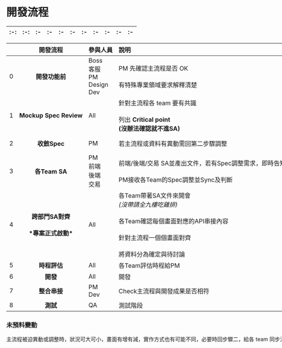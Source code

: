 <div style="width:3000px">

# 開發流程

|:-:|:-:|:- |:- |:- |:- |:- |:- |:- |:- |:- |
|:-:|:-:|:-:|:-:|:-:|:-:|:-:|:-:|:-:|:-:|:-:|

||開發流程|參與人員|說明|-|PM|前端|後端|交易室|QA|開發流程|
|:-:|:-:|:- |:- |:- |:- |:- |:- |:- |:- |:- |
|0|**開發功能前**|Boss<br>客服<br>PM<br>Design<br>Dev|PM 先確認主流程是否 OK<br><br>有特殊專業領域要求解釋清楚|-|確認主流程是否 OK|X|X|X|X|**開發功能前**|
|1|**Mockup Spec Review**|All| 針對主流程各 team 要有共識 <br><br> 列出 **Critical point**<br>**(沒辦法確認就不進SA)** |-|評估並確認 **Critical point** **(沒辦法確認就不進SA)**|主流程和其他Team達成共識 <br><br>列出 **Critical point**<br>**(沒辦法確認就不進SA)**|主流程和其他Team達成共識 <br><br>列出 **Critical point**<br>**(沒辦法確認就不進SA)**|主流程和其他Team達成共識 <br><br>列出 **Critical point**<br>**(沒辦法確認就不進SA)**|主流程和其他Team達成共識 <br><br>列出 **Critical point**<br>**(沒辦法確認就不進SA)**|**Mockup Spec Review**|
|2|**收斂Spec**|PM|若主流程或資料有異動需回第二步驟調整|-|確認Spec，若主流程或Spec有異動需回第二步驟調整|X<br>*(若Spec有大變動會回到上個步驟)*|X<br>*(若Spec有大變動會回到上個步驟)*|X<br>*(若Spec有大變動會回到上個步驟)*|X<br>*(若Spec有大變動會回到上個步驟)*|**收斂Spec**|
|3|**各Team SA**|PM<br>前端<br>後端<br>交易| 前端/後端/交易 SA並產出文件，若有Spec調整需求，即時告知PM<br><br> PM接收各Team的Spec調整並Sync及判斷 |-|根據各Team的Spec調整<br>即時Sync Spec<br>根據Spec調整判斷是否回 `Mockup Spec Review`|文件：每個畫面預期獲得的資料構想<br>若有Spec調整需求，請即時告知PM|文件：前後端 API 串接流程圖/資料庫結構<br>若有Spec調整需求，請即時告知PM|文件：預期前後端或後端 API 串接流程圖<br>若有Spec調整需求，請即時告知PM| 文件：可預期的 Test Cases|**各Team SA**|
|4|**跨部門SA對齊**<br><br>**\*專案正式啟動\***|All|各Team帶著SA文件來開會<br>*(沒帶請全九樓吃雞排)*<br><br>各Team確認每個畫面對應的API串接內容<br><br>針對主流程一個個畫面對齊<br><br>將資料分為確定與待討論|-|帶著您的SA文件來開會<br>*(沒帶請全九樓吃雞排)*<br><br>與其他Team確認每個畫面對應的API串接內容<br><br>針對主流程一個個畫面對齊<br><br>將資料分為確定與待討論|帶著您的SA文件來開會<br>*(沒帶請全九樓吃雞排)*<br><br>與其他Team確認每個畫面對應的API串接內容<br><br>針對主流程一個個畫面對齊<br><br>將資料分為確定與待討論|帶著您的SA文件來開會<br>*(沒帶請全九樓吃雞排)*<br><br>與其他Team確認每個畫面對應的API串接內容<br><br>針對主流程一個個畫面對齊<br><br>將資料分為確定與待討論|帶著您的SA文件來開會<br>*(沒帶請全九樓吃雞排)*<br><br>與其他與其他Team確認每個畫面對應的API串接內容<br><br>針對主流程一個個畫面對齊<br><br>將資料分為確定與待討論|帶著您的SA文件來開會<br>*(沒帶請全九樓吃雞排)*<br><br>與其他Team確認每個畫面對應的API串接內容<br><br>針對主流程一個個畫面對齊<br><br>將資料分為確定與待討論|**跨部門SA對齊**<br><br>**\*專案正式啟動\***|
|5|**時程評估**|All|各Team評估時程給PM|-|根據各Team時程評估開發時間|評估時程給PM|評估時程給PM|評估時程給PM|評估時程給PM|**時程評估**|
|6|**開發**|All|開發|-|追蹤各Team的API開發進度|開發|開發|開發|X|**開發**|
|7|**整合串接**|PM<br>Dev|Check主流程與開發成果是否相符|-|Check主流程與開發成果是否相符|依照PM反饋進行調整|依照PM反饋進行調整|依照PM反饋進行調整|X|**整合串接**|
|8|**測試**|QA|測試階段|-|追蹤測試進度並瞭解各Team修改狀況|修改測試失敗API|修改測試失敗API|修改測試失敗API|測試測試測試測試測試|**測試**|

### 未預料變動
主流程被迫異動或調整時，狀況可大可小，畫面有增有減，實作方式也有可能不同，必要時回步驟二，給各 team 同步消息後再重新執行

</div>